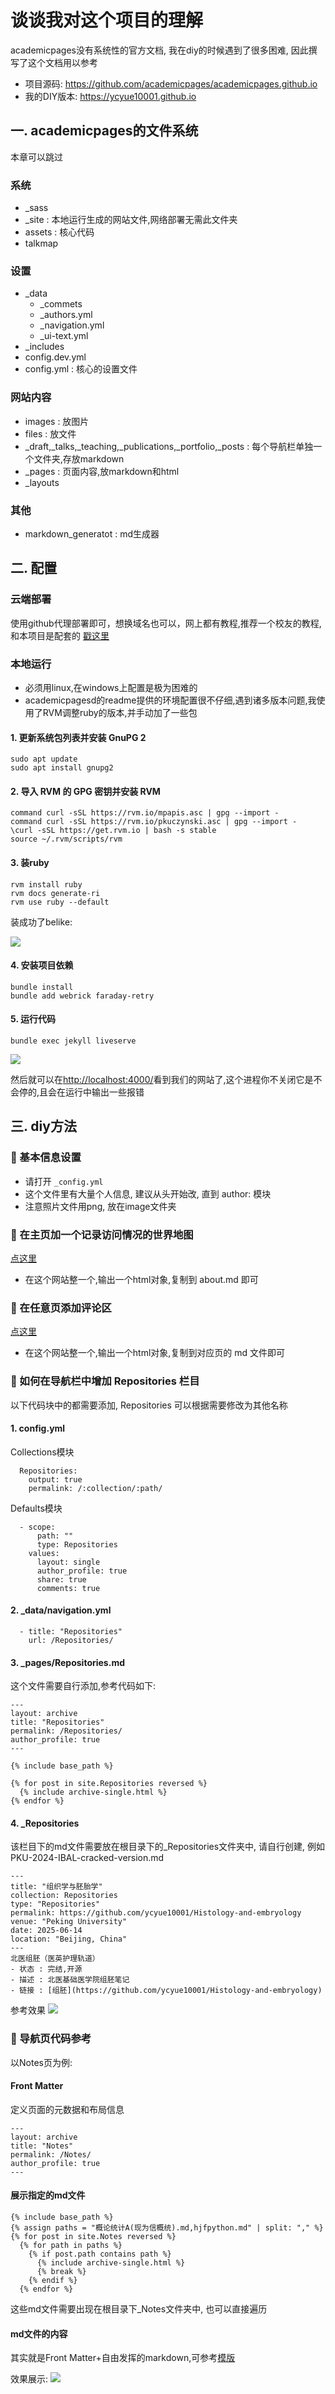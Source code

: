 # 谈谈我对这个项目的理解
academicpages没有系统性的官方文档, 我在diy的时候遇到了很多困难, 因此撰写了这个文档用以参考
- 项目源码: https://github.com/academicpages/academicpages.github.io
- 我的DIY版本: https://ycyue10001.github.io
## 一. academicpages的文件系统
本章可以跳过
### 系统
- _sass
- _site : 本地运行生成的网站文件,网络部署无需此文件夹
- assets : 核心代码
- talkmap
### 设置
- _data
    - _commets
    - _authors.yml
    - _navigation.yml
    - _ui-text.yml
- _includes
- config.dev.yml
- config.yml : 核心的设置文件
### 网站内容
- images : 放图片
- files : 放文件
- _draft,_talks,_teaching,_publications,_portfolio,_posts : 每个导航栏单独一个文件夹,存放markdown
- _pages : 页面内容,放markdown和html
- _layouts
### 其他
- markdown_generatot : md生成器

## 二. 配置
### 云端部署
使用github代理部署即可，想换域名也可以，网上都有教程,推荐一个校友的教程,和本项目是配套的 [戳这里](https://blog.csdn.net/qd1813100174/article/details/128604858?ops_request_misc=%257B%2522request%255Fid%2522%253A%2522172224250516800180610476%2522%252C%2522scm%2522%253A%252220140713.130102334..%2522%257D&request_id=172224250516800180610476&biz_id=0&utm_medium=distribute.pc_search_result.none-task-blog-2~all~top_positive~default-1-128604858-null-null.142^v100^pc_search_result_base8&utm_term=%E4%B8%AA%E4%BA%BA%E4%B8%BB%E9%A1%B5&spm=1018.2226.3001.4187)
### 本地运行
- 必须用linux,在windows上配置是极为困难的
- academicpagesd的readme提供的环境配置很不仔细,遇到诸多版本问题,我使用了RVM调整ruby的版本,并手动加了一些包

#### 1. 更新系统包列表并安装 GnuPG 2
```
sudo apt update
sudo apt install gnupg2
```

#### 2. 导入 RVM 的 GPG 密钥并安装 RVM
```
command curl -sSL https://rvm.io/mpapis.asc | gpg --import -
command curl -sSL https://rvm.io/pkuczynski.asc | gpg --import -
\curl -sSL https://get.rvm.io | bash -s stable
source ~/.rvm/scripts/rvm
```
#### 3. 装ruby
```
rvm install ruby
rvm docs generate-ri
rvm use ruby --default
```
装成功了belike:

<img src = 'images for how to use it/image2.png'>

#### 4. 安装项目依赖
```
bundle install
bundle add webrick faraday-retry
```
#### 5. 运行代码
```
bundle exec jekyll liveserve
```
<img src = 'images for how to use it/image.png'>

然后就可以在[http://localhost:4000/](http://localhost:4000/)看到我们的网站了,这个进程你不关闭它是不会停的,且会在运行中输出一些报错

## 三. diy方法
### :star2: 基本信息设置
- 请打开 ```_config.yml```
- 这个文件里有大量个人信息, 建议从头开始改, 直到 author: 模块
- 注意照片文件用png, 放在image文件夹
### :star2: 在主页加一个记录访问情况的世界地图
[点这里](https://mapmyvisitors.com/)
- 在这个网站整一个,输出一个html对象,复制到 about.md 即可

### :star2: 在任意页添加评论区
[点这里](https://giscus.app/)
- 在这个网站整一个,输出一个html对象,复制到对应页的 md 文件即可
### :star2: 如何在导航栏中增加 Repositories 栏目
以下代码块中的都需要添加, Repositories 可以根据需要修改为其他名称
#### 1. config.yml 

Collections模块
```
  Repositories:
    output: true
    permalink: /:collection/:path/
```
Defaults模块
```
  - scope:
      path: ""
      type: Repositories
    values:
      layout: single
      author_profile: true
      share: true
      comments: true
```
#### 2. _data/navigation.yml
```
  - title: "Repositories"
    url: /Repositories/
```
#### 3. _pages/Repositories.md
这个文件需要自行添加,参考代码如下:
```
---
layout: archive
title: "Repositories"
permalink: /Repositories/
author_profile: true
---

{% include base_path %}

{% for post in site.Repositories reversed %}
  {% include archive-single.html %}
{% endfor %}
```
#### 4. _Repositories
该栏目下的md文件需要放在根目录下的_Repositories文件夹中, 请自行创建, 例如PKU-2024-IBAL-cracked-version.md
```
---
title: "组织学与胚胎学"
collection: Repositories
type: "Repositories"
permalink: https://github.com/ycyue10001/Histology-and-embryology
venue: "Peking University"
date: 2025-06-14
location: "Beijing, China"
---
北医组胚（医英护理轨道）
- 状态 : 完结,开源
- 描述 : 北医基础医学院组胚笔记
- 链接 : [组胚](https://github.com/ycyue10001/Histology-and-embryology)
```
参考效果
<img src = 'images for how to use it/image5.png'>



### :star2: 导航页代码参考
以Notes页为例:
#### Front Matter
定义页面的元数据和布局信息
```
---
layout: archive
title: "Notes"
permalink: /Notes/
author_profile: true
---
```
#### 展示指定的md文件 
```
{% include base_path %}
{% assign paths = "概论统计A(现为信概统).md,hjfpython.md" | split: "," %}
{% for post in site.Notes reversed %}
  {% for path in paths %}
    {% if post.path contains path %}
      {% include archive-single.html %}
      {% break %}
    {% endif %}
  {% endfor %}
```
这些md文件需要出现在根目录下_Notes文件夹中, 也可以直接遍历
#### md文件的内容
其实就是Front Matter+自由发挥的markdown,可参考[模版](https://github.com/ICUlizhi/academicpages-stu-/blob/main/files/nameofthemd.md)

效果展示:
<img src = 'images for how to use it/image4.png'>
